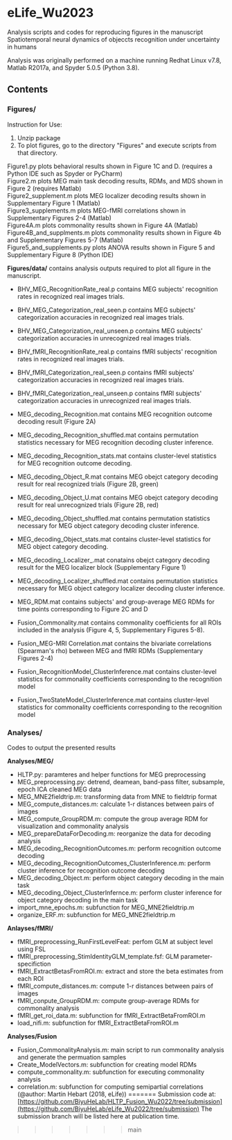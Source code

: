 # eLife_Wu2023


Analysis scripts and codes for reproducing figures in the manuscript Spatiotemporal neural dynamics of objeccts recognition under uncertainty in humans

Analysis was originally performed on a machine running Redhat Linux v7.8, Matlab R2017a, and Spyder 5.0.5 (Python 3.8).

## Contents

### **Figures/**
Instruction for Use:
1. Unzip package
2. To plot figures, go to the directory "Figures" and execute scripts from that directory.

Figure1.py plots behavioral results shown in Figure 1C and D. (requires a Python IDE such as Spyder or PyCharm)  
Figure2.m plots MEG main task decoding results, RDMs, and MDS shown in Figure 2 (requires Matlab)  
Figure2_supplement.m plots MEG localizer decoding results shown in Supplementary Figure 1 (Matlab)  
Figure3_supplements.m plots MEG-fMRI correlations shown in Supplementary Figures 2-4 (Matlab)  
Figure4A.m plots commonality results shown in Figure 4A (Matlab)  
Figure4B_and_supplments.m plots commonality results shown in Figure 4b and Supplementary Figures 5-7 (Matlab)  
Figure5_and_supplements.py plots ANOVA results shown in Figure 5 and Supplementary Figure 8 (Python IDE)    


**Figures/data/** contains analysis outputs required to plot all figure in the manuscript. 

* BHV_MEG_RecognitionRate_real.p contains MEG subjects' recognition rates in recognized real images trials.
* BHV_MEG_Categorization_real_seen.p contains MEG subjects' categorization accuracies in recognized real images trials.
* BHV_MEG_Categorization_real_unseen.p contains MEG subjects' categorization accuracies in unrecognized real images trials.
* BHV_fMRI_RecognitionRate_real.p contains fMRI subjects' recognition rates in recognized real images trials.
* BHV_fMRI_Categorization_real_seen.p contains fMRI subjects' categorization accuracies in recognized real images trials.
* BHV_fMRI_Categorization_real_unseen.p contains fMRI subjects' categorization accuracies in unrecognized real images trials.

* MEG_decoding_Recognition.mat contains MEG recognition outcome decoding result (Figure 2A)
* MEG_decoding_Recognition_shuffled.mat contains permutation statistics necessary for MEG recognition decoding cluster inference.  
* MEG_decoding_Recognition_stats.mat contains cluster-level statistics for MEG recognition outcome decoding.    

* MEG_decoding_Object_R.mat contains MEG obejct category decoding result for real recognized trials (Figure 2B, green)
* MEG_decoding_Object_U.mat contains MEG obejct category decoding result for real unrecognized trials (Figure 2B, red)
* MEG_decoding_Object_shuffled.mat contains permutation statistics necessary for MEG object category decoding cluster inference.  
* MEG_decoding_Object_stats.mat contains cluster-level statistics for MEG object category decoding.

* MEG_decoding_Localizer_.mat conatains obejct category decoding result for the MEG localizer block (Supplementary Figure 1)
* MEG_decoding_Localizer_shuffled.mat contains permutation statistics necessary for MEG object category localizer decoding cluster inference. 

* MEG_RDM.mat contains subjects' and group-average MEG RDMs for time points corresponding to Figure 2C and D     

* Fusion_Commonality.mat contains commonality coefficients for all ROIs included in the analysis (Figure 4, 5, Supplementary Figures 5-8).  
* Fusion_MEG-MRI Correlation.mat contains the bivariate correlations (Spearman's rho) between MEG and fMRI RDMs (Supplementary Figures 2-4) 
* Fusion_RecognitionModel_ClusterInference.mat contains cluster-level statistics for commonality coefficients corresponding to the recognition model  
* Fusion_TwoStateModel_ClusterInference.mat contains cluster-level statistics for commonality coefficients corresponding to the recognition model 

### **Analyses/**
Codes to output the presented results

**Analyses/MEG/**

* HLTP.py: paramteres and helper functions for MEG preprocessing
* MEG_preprocessing.py: detrend, deamean, band-pass filter, subsample, epoch ICA cleaned MEG data
* MEG_MNE2fieldtrip.m: transforming data from MNE to fieldtrip format
* MEG_compute_distances.m: calculate 1-r distances between pairs of images
* MEG_compute_GroupRDM.m: compute the group average RDM for visualization and commonality analysis
* MEG_prepareDataForDecoding.m: reorganize the data for decoding analysis 
* MEG_decoding_RecognitionOutcomes.m: perform recognition outcome decoding
* MEG_decoding_RecognitionOutcomes_ClusterInference.m: perform cluster inference for recognition outcome decoding
* MEG_decoding_Object.m: perform object category decoding in the main task
* MEG_decoding_Object_ClusterInfernce.m: perform cluster inference for object category decoding in the main task
* import_mne_epochs.m: subfunction for MEG_MNE2fieldtrip.m
* organize_ERF.m: subfunction for MEG_MNE2fieldtrip.m

**Anlayses/fMRI/**
* fMRI_preprocessing_RunFirstLevelFeat: perfom GLM at subject level using FSL
* fMRI_preprocessing_StimIdentityGLM_template.fsf: GLM parameter-specifiction
* fMRI_ExtractBetasFromROI.m: extract and store the beta estimates from each ROI
* fMRI_compute_distances.m: compute 1-r distances between pairs of images
* fMRI_conpute_GroupRDM.m: compute group-average RDMs for commonality analysis
* fMRI_get_roi_data.m: subfunction for fMRI_ExtractBetaFromROI.m
* load_nifi.m: subfunction for fMRI_ExtractBetaFromROI.m

**Analyses/Fusion**
* Fusion_CommonalityAnalysis.m: main script to run commonality analysis and generate the permuation samples
* Create_ModelVectors.m: subfunction for creating model RDMs
* compute_commonality.m: subfunction for executing commonality analysis
* correlation.m: subfunction for computing semipartial correlations (@author: Martin Hebart (2018, eLife))
=======
Submission code at: [https://github.com/BiyuHeLab/HLTP_Fusion_Wu2022/tree/submission](https://github.com/BiyuHeLab/eLife_Wu2022/tree/submission)
The submission branch will be listed here at publication time. 
>>>>>>> main
